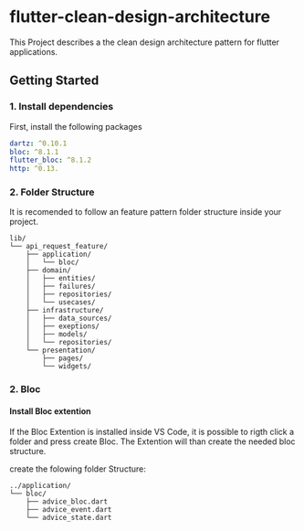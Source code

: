 # flutter-clean-design-architecture

This Project describes a the clean design architecture pattern for flutter applications.

## Getting Started

### 1. Install dependencies
First, install the following packages
```yaml
dartz: ^0.10.1
bloc: ^8.1.1
flutter_bloc: ^8.1.2
http: ^0.13.
```

### 2. Folder Structure
It is recomended to follow an feature pattern folder structure inside your project.

```shell
lib/
└── api_request_feature/
    ├── application/
    │   └── bloc/
    ├── domain/
    │   ├── entities/
    │   ├── failures/
    │   ├── repositories/
    │   └── usecases/
    ├── infrastructure/
    │   ├── data_sources/
    │   ├── exeptions/
    │   ├── models/
    │   └── repositories/
    └── presentation/
        ├── pages/
        └── widgets/
```

### 2. Bloc
#### Install Bloc extention
If the Bloc Extention is installed inside VS Code, it is possible to rigth click a folder and press create Bloc. The Extention will than create the needed bloc structure.

create the folowing folder Structure:

```shell
../application/
└── bloc/
    ├── advice_bloc.dart
    ├── advice_event.dart
    └── advice_state.dart
```